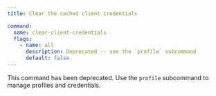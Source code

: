 ```yaml
---
title: Clear the cached client credentials

command:
  name: clear-client-credentials
  flags:
    - name: all
      description: Deprecated -- see the `profile` subcommand
      default: false
---
```


This command has been deprecated. Use the `profile` subcommand to manage profiles and credentials.
